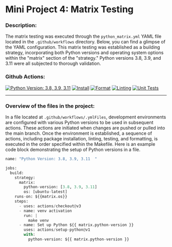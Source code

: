 # Mini Project 4: Matrix Testing

### Description: 
The matrix testing was executed through the `python_matrix.yml` YAML file located in the `.github/workflows` directory. Below, you can find a glimpse of the YAML configuration. This matrix testing was established as a building strategy, incorporating both Python versions and operating system options within the "matrix" section of the "strategy." Python versions 3.8, 3.9, and 3.11 were all subjected to thorough validation.


### Github Actions:
[![Python Version: 3.8, 3.9, 3.11](https://github.com/nogibjj/mjh140-MiniProject4/actions/workflows/python_matrix.yml/badge.svg)](https://github.com/nogibjj/mjh140-MiniProject4/actions/workflows/python_matrix.yml)   [![Install](https://github.com/nogibjj/mjh140-MiniProject4/actions/workflows/install.yml/badge.svg)](https://github.com/nogibjj/mjh140-MiniProject4/actions/workflows/install.yml)   [![Format](https://github.com/nogibjj/mjh140-MiniProject4/actions/workflows/format.yml/badge.svg)](https://github.com/nogibjj/mjh140-MiniProject4/actions/workflows/format.yml)   [![Linting](https://github.com/nogibjj/mjh140-MiniProject4/actions/workflows/lint.yml/badge.svg)](https://github.com/nogibjj/mjh140-MiniProject4/actions/workflows/lint.yml)   [![Unit Tests](https://github.com/nogibjj/mjh140-MiniProject4/actions/workflows/unitTests.yml/badge.svg)](https://github.com/nogibjj/mjh140-MiniProject4/actions/workflows/unitTests.yml)
***


### Overview of the files in the project:

In a file located at `.github/workflows/.ymlFiles`, development environments are configured with various Python versions to be used in subsequent actions. These actions are initiated when changes are pushed or pulled into the main branch. Once the environment is established, a sequence of actions, including package installation, linting, testing, and formatting, is executed in the order specified within the Makefile. Here is an example code block demonstrating the setup of Python versions in a file.


```python
name: "Python Version: 3.8, 3.9, 3.11  "

jobs:
  build:
    strategy:
      matrix:
        python-version: [3.8, 3.9, 3.11]
        os: [ubuntu-latest]
    runs-on: ${{matrix.os}}
    steps:
      - uses: actions/checkout@v3
      - name: venv activation
        run: |
          make venv
      - name: Set up Python ${{ matrix.python-version }}
        uses: actions/setup-python@v1
        with:
          python-version: ${{ matrix.python-version }}

```